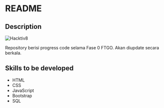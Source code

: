 # README

## Description

![Hacktiv8](https://www.hacktiv8.com/_next/image?url=%2Flogo.png&w=3840&q=75 "Hacktiv8")

Repository berisi progress code selama Fase 0 FTGO. Akan diupdate secara berkala.

## Skills to be developed
* HTML
* CSS
* JavaScript
* Bootstrap
* SQL
